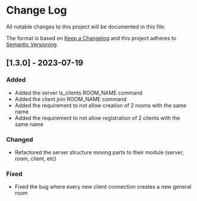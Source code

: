 
# Change Log
All notable changes to this project will be documented in this file.
 
The format is based on [Keep a Changelog](http://keepachangelog.com/)
and this project adheres to [Semantic Versioning](http://semver.org/).

## [1.3.0] - 2023-07-19

### Added
 - Added the server ls_clients ROOM_NAME command
 - Added the client join ROOM_NAME command
 - Added the requirement to not allow creation of 2 rooms with the same name
 - Added the requirement to not allow registration of 2 clients with the same name


### Changed
 - Refactored the server structure moving parts to their module (server, room, client, etc)

### Fixed
- Fixed the bug where every new client connection creates a new general room

